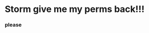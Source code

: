 # Storm give me my perms back!!!
### please

<!--
# StormFN Launcher
The Launcher used for Storm Hybrid Server.

Launcher Made in C# ModernWpf

discord.gg/stormfn

# Creators
Launcher Created by Rythm, Stormzy Glitches and NOTPIES.
-->
